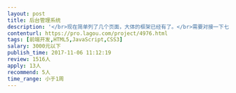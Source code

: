 ```yaml
---                
layout: post       
title: 后台管理系统           
description: '</br>现在简单列了几个页面，大体的框架已经有了。</br>需要对接一下七牛的上传文件接口，之后就是几个页面的展示，编辑而已，很简单。</br>如果合作愉快，希望可以长期合作。</br>手头项目比较多。</br>'     
contenturl: https://pro.lagou.com/project/4976.html      
tags: [前端开发,HTML5,JavaScript,CSS3]            
salary: 3000元以下          
publish_time: 2017-11-06 11:12:19         
review: 1516人                   
apply: 13人                   
recommend: 5人                   
time_range: 小于1周              
---                 
```

